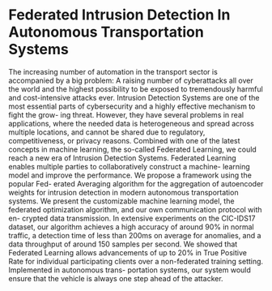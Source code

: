 # Federated Intrusion Detection In Autonomous Transportation Systems

The increasing number of automation in the transport sector is accompanied by a big problem:
A raising number of cyberattacks all over the world and the highest possibility to be exposed
to tremendously harmful and cost-intensive attacks ever. Intrusion Detection Systems are one
of the most essential parts of cybersecurity and a highly effective mechanism to fight the grow-
ing threat. However, they have several problems in real applications, where the needed data
is heterogeneous and spread across multiple locations, and cannot be shared due to regulatory,
competitiveness, or privacy reasons. Combined with one of the latest concepts in machine
learning, the so-called Federated Learning, we could reach a new era of Intrusion Detection
Systems. Federated Learning enables multiple parties to collaboratively construct a machine-
learning model and improve the performance. We propose a framework using the popular Fed-
erated Averaging algorithm for the aggregation of autoencoder weights for intrusion detection
in modern autonomous transportation systems. We present the customizable machine learning
model, the federated optimization algorithm, and our own communication protocol with en-
crypted data transmission. In extensive experiments on the CIC-IDS17 dataset, our algorithm
achieves a high accuracy of around 90% in normal traffic, a detection time of less than 200ms
on average for anomalies, and a data throughput of around 150 samples per second. We showed
that Federated Learning allows advancements of up to 20% in True Positive Rate for individual
participating clients over a non-federated training setting. Implemented in autonomous trans-
portation systems, our system would ensure that the vehicle is always one step ahead of the
attacker.
